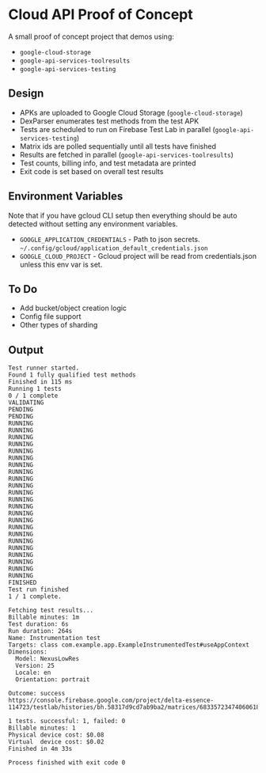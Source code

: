 # Cloud API Proof of Concept

A small proof of concept project that demos using:

- `google-cloud-storage`
- `google-api-services-toolresults`
- `google-api-services-testing`

## Design

- APKs are uploaded to Google Cloud Storage (`google-cloud-storage`)
- DexParser enumerates test methods from the test APK
- Tests are scheduled to run on Firebase Test Lab in parallel (`google-api-services-testing`)
- Matrix ids are polled sequentially until all tests have finished
- Results are fetched in parallel (`google-api-services-toolresults`)
- Test counts, billing info, and test metadata are printed
- Exit code is set based on overall test results

## Environment Variables

Note that if you have gcloud CLI setup then everything should be auto detected without setting
any environment variables.

- `GOOGLE_APPLICATION_CREDENTIALS` - Path to json secrets. `~/.config/gcloud/application_default_credentials.json`
- `GOOGLE_CLOUD_PROJECT` - Gcloud project will be read from credentials.json unless this env var is set.

## To Do

- Add bucket/object creation logic
- Config file support
- Other types of sharding

## Output

```
Test runner started.
Found 1 fully qualified test methods
Finished in 115 ms
Running 1 tests
0 / 1 complete
VALIDATING
PENDING
PENDING
RUNNING
RUNNING
RUNNING
RUNNING
RUNNING
RUNNING
RUNNING
RUNNING
RUNNING
RUNNING
RUNNING
RUNNING
RUNNING
RUNNING
RUNNING
RUNNING
RUNNING
RUNNING
RUNNING
RUNNING
RUNNING
RUNNING
RUNNING
FINISHED
Test run finished
1 / 1 complete.

Fetching test results...
Billable minutes: 1m
Test duration: 6s
Run duration: 264s
Name: Instrumentation test
Targets: class com.example.app.ExampleInstrumentedTest#useAppContext
Dimensions:
  Model: NexusLowRes
  Version: 25
  Locale: en
  Orientation: portrait

Outcome: success
https://console.firebase.google.com/project/delta-essence-114723/testlab/histories/bh.58317d9cd7ab9ba2/matrices/6833572347406061883

1 tests. successful: 1, failed: 0
Billable minutes: 1
Physical device cost: $0.08
Virtual  device cost: $0.02
Finished in 4m 33s

Process finished with exit code 0
```
